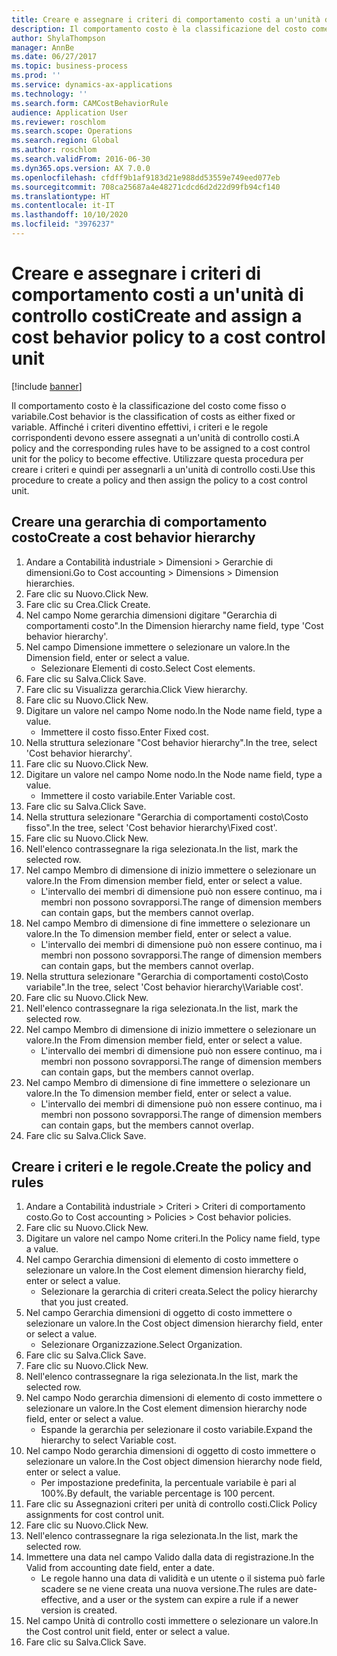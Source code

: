 ```yaml
---
title: Creare e assegnare i criteri di comportamento costi a un'unità di controllo costi
description: Il comportamento costo è la classificazione del costo come fisso o variabile.
author: ShylaThompson
manager: AnnBe
ms.date: 06/27/2017
ms.topic: business-process
ms.prod: ''
ms.service: dynamics-ax-applications
ms.technology: ''
ms.search.form: CAMCostBehaviorRule
audience: Application User
ms.reviewer: roschlom
ms.search.scope: Operations
ms.search.region: Global
ms.author: roschlom
ms.search.validFrom: 2016-06-30
ms.dyn365.ops.version: AX 7.0.0
ms.openlocfilehash: cfdff9b1af9183d21e988dd53559e749eed077eb
ms.sourcegitcommit: 708ca25687a4e48271cdcd6d2d22d99fb94cf140
ms.translationtype: HT
ms.contentlocale: it-IT
ms.lasthandoff: 10/10/2020
ms.locfileid: "3976237"
---
```

# <a name="create-and-assign-a-cost-behavior-policy-to-a-cost-control-unit"></a><span data-ttu-id="d146f-103">Creare e assegnare i criteri di comportamento costi a un'unità di controllo costi</span><span class="sxs-lookup"><span data-stu-id="d146f-103">Create and assign a cost behavior policy to a cost control unit</span></span>

[!include [banner](../../includes/banner.md)]

<span data-ttu-id="d146f-104">Il comportamento costo è la classificazione del costo come fisso o variabile.</span><span class="sxs-lookup"><span data-stu-id="d146f-104">Cost behavior is the classification of costs as either fixed or variable.</span></span> <span data-ttu-id="d146f-105">Affinché i criteri diventino effettivi, i criteri e le regole corrispondenti devono essere assegnati a un'unità di controllo costi.</span><span class="sxs-lookup"><span data-stu-id="d146f-105">A policy and the corresponding rules have to be assigned to a cost control unit for the policy to become effective.</span></span> <span data-ttu-id="d146f-106">Utilizzare questa procedura per creare i criteri e quindi per assegnarli a un'unità di controllo costi.</span><span class="sxs-lookup"><span data-stu-id="d146f-106">Use this procedure to create a policy and then assign the policy to a cost control unit.</span></span>


## <a name="create-a-cost-behavior-hierarchy"></a><span data-ttu-id="d146f-107">Creare una gerarchia di comportamento costo</span><span class="sxs-lookup"><span data-stu-id="d146f-107">Create a cost behavior hierarchy</span></span>
1. <span data-ttu-id="d146f-108">Andare a Contabilità industriale > Dimensioni > Gerarchie di dimensioni.</span><span class="sxs-lookup"><span data-stu-id="d146f-108">Go to Cost accounting > Dimensions > Dimension hierarchies.</span></span>
2. <span data-ttu-id="d146f-109">Fare clic su Nuovo.</span><span class="sxs-lookup"><span data-stu-id="d146f-109">Click New.</span></span>
3. <span data-ttu-id="d146f-110">Fare clic su Crea.</span><span class="sxs-lookup"><span data-stu-id="d146f-110">Click Create.</span></span>
4. <span data-ttu-id="d146f-111">Nel campo Nome gerarchia dimensioni digitare "Gerarchia di comportamenti costo".</span><span class="sxs-lookup"><span data-stu-id="d146f-111">In the Dimension hierarchy name field, type 'Cost behavior hierarchy'.</span></span>
5. <span data-ttu-id="d146f-112">Nel campo Dimensione immettere o selezionare un valore.</span><span class="sxs-lookup"><span data-stu-id="d146f-112">In the Dimension field, enter or select a value.</span></span>
    * <span data-ttu-id="d146f-113">Selezionare Elementi di costo.</span><span class="sxs-lookup"><span data-stu-id="d146f-113">Select Cost elements.</span></span>  
6. <span data-ttu-id="d146f-114">Fare clic su Salva.</span><span class="sxs-lookup"><span data-stu-id="d146f-114">Click Save.</span></span>
7. <span data-ttu-id="d146f-115">Fare clic su Visualizza gerarchia.</span><span class="sxs-lookup"><span data-stu-id="d146f-115">Click View hierarchy.</span></span>
8. <span data-ttu-id="d146f-116">Fare clic su Nuovo.</span><span class="sxs-lookup"><span data-stu-id="d146f-116">Click New.</span></span>
9. <span data-ttu-id="d146f-117">Digitare un valore nel campo Nome nodo.</span><span class="sxs-lookup"><span data-stu-id="d146f-117">In the Node name field, type a value.</span></span>
    * <span data-ttu-id="d146f-118">Immettere il costo fisso.</span><span class="sxs-lookup"><span data-stu-id="d146f-118">Enter Fixed cost.</span></span>  
10. <span data-ttu-id="d146f-119">Nella struttura selezionare "Cost behavior hierarchy".</span><span class="sxs-lookup"><span data-stu-id="d146f-119">In the tree, select 'Cost behavior hierarchy'.</span></span>
11. <span data-ttu-id="d146f-120">Fare clic su Nuovo.</span><span class="sxs-lookup"><span data-stu-id="d146f-120">Click New.</span></span>
12. <span data-ttu-id="d146f-121">Digitare un valore nel campo Nome nodo.</span><span class="sxs-lookup"><span data-stu-id="d146f-121">In the Node name field, type a value.</span></span>
    * <span data-ttu-id="d146f-122">Immettere il costo variabile.</span><span class="sxs-lookup"><span data-stu-id="d146f-122">Enter Variable cost.</span></span>  
13. <span data-ttu-id="d146f-123">Fare clic su Salva.</span><span class="sxs-lookup"><span data-stu-id="d146f-123">Click Save.</span></span>
14. <span data-ttu-id="d146f-124">Nella struttura selezionare "Gerarchia di comportamenti costo\Costo fisso".</span><span class="sxs-lookup"><span data-stu-id="d146f-124">In the tree, select 'Cost behavior hierarchy\Fixed cost'.</span></span>
15. <span data-ttu-id="d146f-125">Fare clic su Nuovo.</span><span class="sxs-lookup"><span data-stu-id="d146f-125">Click New.</span></span>
16. <span data-ttu-id="d146f-126">Nell'elenco contrassegnare la riga selezionata.</span><span class="sxs-lookup"><span data-stu-id="d146f-126">In the list, mark the selected row.</span></span>
17. <span data-ttu-id="d146f-127">Nel campo Membro di dimensione di inizio immettere o selezionare un valore.</span><span class="sxs-lookup"><span data-stu-id="d146f-127">In the From dimension member field, enter or select a value.</span></span>
    * <span data-ttu-id="d146f-128">L'intervallo dei membri di dimensione può non essere continuo, ma i membri non possono sovrapporsi.</span><span class="sxs-lookup"><span data-stu-id="d146f-128">The range of dimension members can contain gaps, but the members cannot overlap.</span></span>  
18. <span data-ttu-id="d146f-129">Nel campo Membro di dimensione di fine immettere o selezionare un valore.</span><span class="sxs-lookup"><span data-stu-id="d146f-129">In the To dimension member field, enter or select a value.</span></span>
    * <span data-ttu-id="d146f-130">L'intervallo dei membri di dimensione può non essere continuo, ma i membri non possono sovrapporsi.</span><span class="sxs-lookup"><span data-stu-id="d146f-130">The range of dimension members can contain gaps, but the members cannot overlap.</span></span>  
19. <span data-ttu-id="d146f-131">Nella struttura selezionare "Gerarchia di comportamenti costo\Costo variabile".</span><span class="sxs-lookup"><span data-stu-id="d146f-131">In the tree, select 'Cost behavior hierarchy\Variable cost'.</span></span>
20. <span data-ttu-id="d146f-132">Fare clic su Nuovo.</span><span class="sxs-lookup"><span data-stu-id="d146f-132">Click New.</span></span>
21. <span data-ttu-id="d146f-133">Nell'elenco contrassegnare la riga selezionata.</span><span class="sxs-lookup"><span data-stu-id="d146f-133">In the list, mark the selected row.</span></span>
22. <span data-ttu-id="d146f-134">Nel campo Membro di dimensione di inizio immettere o selezionare un valore.</span><span class="sxs-lookup"><span data-stu-id="d146f-134">In the From dimension member field, enter or select a value.</span></span>
    * <span data-ttu-id="d146f-135">L'intervallo dei membri di dimensione può non essere continuo, ma i membri non possono sovrapporsi.</span><span class="sxs-lookup"><span data-stu-id="d146f-135">The range of dimension members can contain gaps, but the members cannot overlap.</span></span>  
23. <span data-ttu-id="d146f-136">Nel campo Membro di dimensione di fine immettere o selezionare un valore.</span><span class="sxs-lookup"><span data-stu-id="d146f-136">In the To dimension member field, enter or select a value.</span></span>
    * <span data-ttu-id="d146f-137">L'intervallo dei membri di dimensione può non essere continuo, ma i membri non possono sovrapporsi.</span><span class="sxs-lookup"><span data-stu-id="d146f-137">The range of dimension members can contain gaps, but the members cannot overlap.</span></span>  
24. <span data-ttu-id="d146f-138">Fare clic su Salva.</span><span class="sxs-lookup"><span data-stu-id="d146f-138">Click Save.</span></span>

## <a name="create-the-policy-and-rules"></a><span data-ttu-id="d146f-139">Creare i criteri e le regole.</span><span class="sxs-lookup"><span data-stu-id="d146f-139">Create the policy and rules</span></span>
1. <span data-ttu-id="d146f-140">Andare a Contabilità industriale > Criteri > Criteri di comportamento costo.</span><span class="sxs-lookup"><span data-stu-id="d146f-140">Go to Cost accounting > Policies > Cost behavior policies.</span></span>
2. <span data-ttu-id="d146f-141">Fare clic su Nuovo.</span><span class="sxs-lookup"><span data-stu-id="d146f-141">Click New.</span></span>
3. <span data-ttu-id="d146f-142">Digitare un valore nel campo Nome criteri.</span><span class="sxs-lookup"><span data-stu-id="d146f-142">In the Policy name field, type a value.</span></span>
4. <span data-ttu-id="d146f-143">Nel campo Gerarchia dimensioni di elemento di costo immettere o selezionare un valore.</span><span class="sxs-lookup"><span data-stu-id="d146f-143">In the Cost element dimension hierarchy field, enter or select a value.</span></span>
    * <span data-ttu-id="d146f-144">Selezionare la gerarchia di criteri creata.</span><span class="sxs-lookup"><span data-stu-id="d146f-144">Select the policy hierarchy that you just created.</span></span>  
5. <span data-ttu-id="d146f-145">Nel campo Gerarchia dimensioni di oggetto di costo immettere o selezionare un valore.</span><span class="sxs-lookup"><span data-stu-id="d146f-145">In the Cost object dimension hierarchy field, enter or select a value.</span></span>
    * <span data-ttu-id="d146f-146">Selezionare Organizzazione.</span><span class="sxs-lookup"><span data-stu-id="d146f-146">Select Organization.</span></span>  
6. <span data-ttu-id="d146f-147">Fare clic su Salva.</span><span class="sxs-lookup"><span data-stu-id="d146f-147">Click Save.</span></span>
7. <span data-ttu-id="d146f-148">Fare clic su Nuovo.</span><span class="sxs-lookup"><span data-stu-id="d146f-148">Click New.</span></span>
8. <span data-ttu-id="d146f-149">Nell'elenco contrassegnare la riga selezionata.</span><span class="sxs-lookup"><span data-stu-id="d146f-149">In the list, mark the selected row.</span></span>
9. <span data-ttu-id="d146f-150">Nel campo Nodo gerarchia dimensioni di elemento di costo immettere o selezionare un valore.</span><span class="sxs-lookup"><span data-stu-id="d146f-150">In the Cost element dimension hierarchy node field, enter or select a value.</span></span>
    * <span data-ttu-id="d146f-151">Espande la gerarchia per selezionare il costo variabile.</span><span class="sxs-lookup"><span data-stu-id="d146f-151">Expand the hierarchy to select Variable cost.</span></span>  
10. <span data-ttu-id="d146f-152">Nel campo Nodo gerarchia dimensioni di oggetto di costo immettere o selezionare un valore.</span><span class="sxs-lookup"><span data-stu-id="d146f-152">In the Cost object dimension hierarchy node field, enter or select a value.</span></span>
    * <span data-ttu-id="d146f-153">Per impostazione predefinita, la percentuale variabile è pari al 100%.</span><span class="sxs-lookup"><span data-stu-id="d146f-153">By default, the variable percentage is 100 percent.</span></span>  
11. <span data-ttu-id="d146f-154">Fare clic su Assegnazioni criteri per unità di controllo costi.</span><span class="sxs-lookup"><span data-stu-id="d146f-154">Click Policy assignments for cost control unit.</span></span>
12. <span data-ttu-id="d146f-155">Fare clic su Nuovo.</span><span class="sxs-lookup"><span data-stu-id="d146f-155">Click New.</span></span>
13. <span data-ttu-id="d146f-156">Nell'elenco contrassegnare la riga selezionata.</span><span class="sxs-lookup"><span data-stu-id="d146f-156">In the list, mark the selected row.</span></span>
14. <span data-ttu-id="d146f-157">Immettere una data nel campo Valido dalla data di registrazione.</span><span class="sxs-lookup"><span data-stu-id="d146f-157">In the Valid from accounting date field, enter a date.</span></span>
    * <span data-ttu-id="d146f-158">Le regole hanno una data di validità e un utente o il sistema può farle scadere se ne viene creata una nuova versione.</span><span class="sxs-lookup"><span data-stu-id="d146f-158">The rules are date-effective, and a user or the system can expire a rule if a newer version is created.</span></span>  
15. <span data-ttu-id="d146f-159">Nel campo Unità di controllo costi immettere o selezionare un valore.</span><span class="sxs-lookup"><span data-stu-id="d146f-159">In the Cost control unit field, enter or select a value.</span></span>
16. <span data-ttu-id="d146f-160">Fare clic su Salva.</span><span class="sxs-lookup"><span data-stu-id="d146f-160">Click Save.</span></span>


